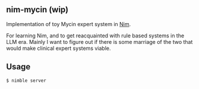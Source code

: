 ## nim-mycin (wip)

Implementation of toy Mycin expert system in [Nim](https://github.com/nim-lang/Nim).

For learning Nim, and to get reacquainted with rule based systems in the LLM era. Mainly I want to figure out if there is some marriage of the two that would make clinical expert systems viable. 

## Usage

```shell
$ nimble server
```

